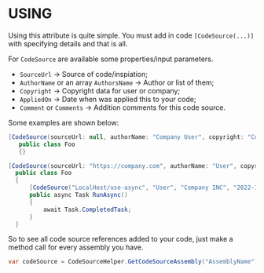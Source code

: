 # USING

Using this attribute is quite simple. You must add in code `[CodeSource(...)]` with specifying details and that is all.

For `CodeSource` are available some properties/input parameters.
* `SourceUrl` -> Source of code/inspiation;
* `AuthorName` or an array `AuthorsName` -> Author or list of them;
* `Copyright` -> Copyright data for user or company;
* `AppliedOn` -> Date when was applied this to your code;
* `Comment` or `Comments` -> Addition comments for this code source.

Some examples are shown below:
```csharp
[CodeSource(sourceUrl: null, authorName: "Company User", copyright: "Company INC")]
   public class Foo
   {}
```

```csharp
[CodeSource(sourceUrl: "https://company.com", authorName: "User", copyright: "Company INC")]
  public class Foo
  {
      [CodeSource("LocalHost/use-async", "User", "Company INC", "2022-12-12", "This is how to use async")]
      public async Task RunAsync()
      {
          await Task.CompletedTask;
      }
  }
```

So to see all code source references added to your code, just make a method call for every assembly you have.
```csharp
var codeSource = CodeSourceHelper.GetCodeSourceAssembly("AssemblyName");
```

